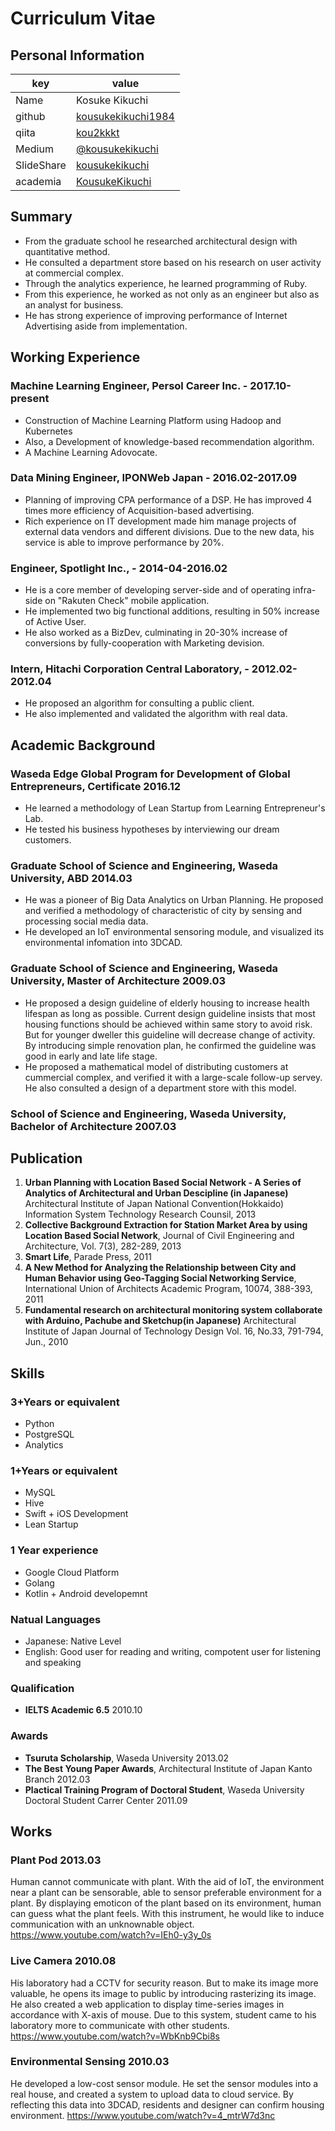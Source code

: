# Curriculum Vitae

## Personal Information

|key|value|
|---|----|
|Name|Kosuke Kikuchi|
|github|[kousukekikuchi1984](https://github.com/kousukekikuchi1984)|
|qiita|[kou2kkkt](http://qiita.com/kou2kkkt)|
|Medium|[@kousukekikuchi](https://medium.com/@kousukekikuchi)|
|SlideShare|[kousukekikuchi](http://www.slideshare.net/kousukekikuchi)|
|academia|[KousukeKikuchi](https://waseda.academia.edu/KousukeKikuchi)|

## Summary
* From the graduate school he researched architectural design with quantitative method.
* He consulted a department store based on his research on user activity at commercial complex.
* Through the analytics experience, he learned programming of Ruby.
* From this experience, he worked as not only as an engineer but also as an analyst for business.
* He has strong experience of improving performance of Internet Advertising aside from implementation.

## Working Experience

### **Machine Learning Engineer**, Persol Career Inc. - 2017.10-present
* Construction of Machine Learning Platform using Hadoop and Kubernetes
* Also, a Development of knowledge-based recommendation algorithm.
* A Machine Learning Adovocate.

### **Data Mining Engineer**, IPONWeb Japan - 2016.02-2017.09
* Planning of improving CPA performance of a DSP. He has improved 4 times more efficiency of Acquisition-based advertising.
* Rich experience on IT development made him manage projects of external data vendors and different divisions. Due to the new data, his service is able to improve performance by 20%.

### **Engineer**, Spotlight Inc., - 2014-04-2016.02
* He is a core member of developing server-side and of operating infra-side on "Rakuten Check" mobile application.
* He implemented two big functional additions, resulting in 50% increase of Active User.
* He also worked as a BizDev, culminating in 20-30% increase of conversions by fully-cooperation with Marketing devision.

### **Intern**, Hitachi Corporation Central Laboratory, - 2012.02-2012.04
* He proposed an algorithm for consulting a public client.
* He also implemented and validated the algorithm with real data.

## Academic Background
### **Waseda Edge Global Program for Development of Global Entrepreneurs**, Certificate 2016.12
* He learned a methodology of Lean Startup from Learning Entrepreneur's Lab.
* He tested his business hypotheses by interviewing our dream customers.

### **Graduate School of Science and Engineering, Waseda University**, ABD 2014.03
* He was a pioneer of Big Data Analytics on Urban Planning. He proposed and verified a methodology of characteristic of city by sensing and processing social media data.
* He developed an IoT environmental sensoring module, and visualized its environmental infomation into 3DCAD.

### **Graduate School of Science and Engineering, Waseda University**, Master of Architecture 2009.03
* He proposed a design guideline of elderly housing to increase health lifespan as long as possible. Current design guideline insists that most housing functions should be achieved within same story to avoid risk. But for younger dweller this guideline will decrease change of activity. By introducing simple renovation plan, he confirmed the guideline was good in early and late life stage.
* He proposed a mathematical model of distributing customers at cummercial complex, and verified it with a large-scale follow-up servey. He also consulted a design of a department store with this model.

### **School of Science and Engineering, Waseda University**, Bachelor of Architecture 2007.03

## Publication
1. **Urban Planning with Location Based Social Network - A Series of Analytics of Architectural and Urban Descipline (in Japanese)**  Architectural Institute of Japan National Convention(Hokkaido) Information System Technology Research Counsil, 2013
2. **Collective Background Extraction for Station Market Area by using Location Based Social Network**, Journal of Civil Engineering and Architecture, Vol. 7(3), 282-289, 2013
3. **Smart Life**, Parade Press, 2011
4. **A New Method for Analyzing the Relationship between City and Human Behavior using Geo-Tagging Social Networking Service**, International Union of Architects Academic Program, 10074, 388-393, 2011
5. **Fundamental research on architectural monitoring system collaborate with Arduino, Pachube and Sketchup(in Japanese)** Architectural Institute of Japan Journal of Technology Design Vol. 16, No.33, 791-794, Jun., 2010


## Skills

### 3+Years or equivalent
* Python
* PostgreSQL
* Analytics

### 1+Years or equivalent
* MySQL
* Hive
* Swift + iOS Development
* Lean Startup

### 1 Year experience
* Google Cloud Platform
* Golang
* Kotlin + Android developemnt

### Natual Languages
* Japanese: Native Level
* English: Good user for reading and writing, compotent user for listening and speaking

### Qualification
* **IELTS Academic 6.5** 2010.10

### Awards
* **Tsuruta Scholarship**, Waseda University 2013.02
* **The Best Young Paper Awards**, Architectural Institute of Japan Kanto Branch 2012.03
* **Plactical Training Program of Doctoral Student**, Waseda University Doctoral Student Carrer Center 2011.09

## Works
### **Plant Pod** 2013.03
Human cannot communicate with plant. With the aid of IoT, the environment near a plant can be sensorable, able to sensor preferable environment for a plant. By displaying emoticon of the plant based on its environment, human can guess what the plant feels. With this instrument, he would like to induce communication with an unknownable object.
https://www.youtube.com/watch?v=IEh0-y3y_0s

### **Live Camera** 2010.08
His laboratory had a CCTV for security reason. But to make its image more valuable, he opens its image to public by introducing rasterizing its image. He also created a web application to display time-series images in accordance with X-axis of mouse. Due to this system, student came to his laboratory more to communicate with other students.
https://www.youtube.com/watch?v=WbKnb9Cbi8s

### **Environmental Sensing** 2010.03
He developed a low-cost sensor module. He set the sensor modules into a real house, and created a system to upload data to cloud service. By reflecting this data into 3DCAD, residents and designer can confirm housing environment.
https://www.youtube.com/watch?v=4_mtrW7d3nc


